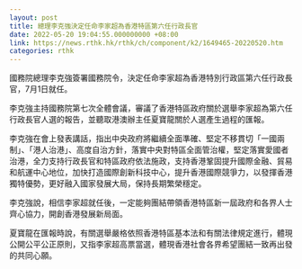 ```yaml
---
layout: post
title: 總理李克強決定任命李家超為香港特區第六任行政長官
date: 2022-05-20 19:04:55.000000000 +08:00
link: https://news.rthk.hk/rthk/ch/component/k2/1649465-20220520.htm
categories: rthk
---
```


國務院總理李克強簽署國務院令，決定任命李家超為香港特別行政區第六任行政長官，7月1日就任。

李克強主持國務院第七次全體會議，審議了香港特區政府關於選舉李家超為第六任行政長官人選的報告，並聽取港澳辦主任夏寶龍關於人選產生過程的匯報。

李克強在會上發表講話，指出中央政府將繼續全面準確、堅定不移貫切「一國兩制」、「港人治港」、高度自治方針，落實中央對特區全面管治權，堅定落實愛國者治港，全力支持行政長官和特區政府依法施政，支持香港鞏固提升國際金融、貿易和航運中心地位，加快打造國際創新科技中心，提升香港國際競爭力，以發揮香港獨特優勢，更好融入國家發展大局，保持長期繁榮穩定。

李克強說，相信李家超就任後，一定能夠團結帶領香港特區新一屆政府和各界人士齊心協力，開創香港發展新局面。

夏寶龍在匯報時說，有關選舉嚴格依照香港特區基本法和有關法律規定進行，體現公開公平公正原則，又指李家超高票當選，體現香港社會各界希望團結一致再出發的共同心願。
